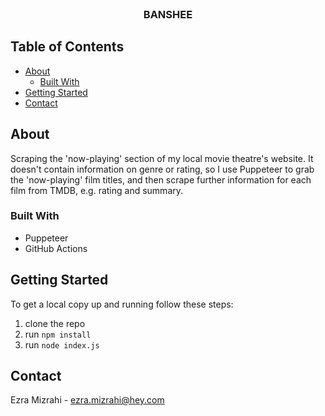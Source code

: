 <br />
<p align="center">
  <h3 align="center">BANSHEE</h3>
</p>

## Table of Contents

* [About](#about)
  * [Built With](#built-with)
* [Getting Started](#getting-started)
* [Contact](#contact)


## About

Scraping the 'now-playing' section of my local movie theatre's website. It doesn't contain information on genre or rating, so I use Puppeteer to grab the 'now-playing' film titles, and then scrape further information for each film from TMDB, e.g. rating and summary.

### Built With

* Puppeteer
* GitHub Actions

## Getting Started

To get a local copy up and running follow these steps:

1. clone the repo
2. run `npm install`
3. run `node index.js`

## Contact

Ezra Mizrahi - ezra.mizrahi@hey.com